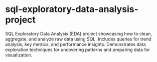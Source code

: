 # sql-exploratory-data-analysis-project
SQL Exploratory Data Analysis (EDA) project showcasing how to clean, aggregate, and analyze raw data using SQL. Includes queries for trend analysis, key metrics, and performance insights. Demonstrates data exploration techniques for uncovering patterns and preparing data for visualization.
